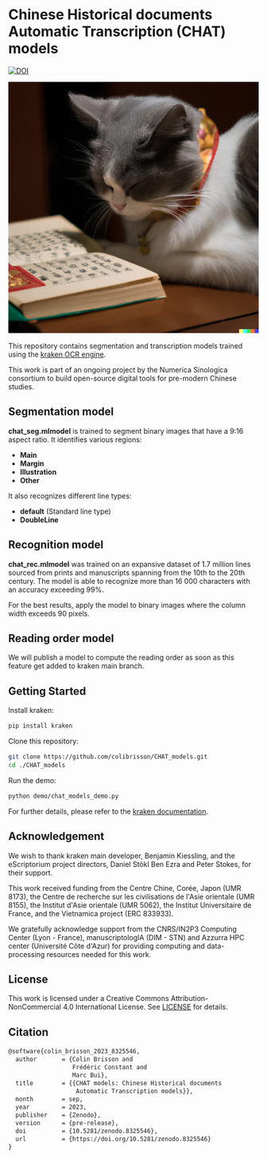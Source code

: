 # Chinese Historical documents Automatic Transcription (CHAT) models

[![DOI](https://zenodo.org/badge/DOI/10.5281/zenodo.8325546.svg)](https://doi.org/10.5281/zenodo.8325546)

![Reading Cat](./assets/reading_cat.png)

This repository contains segmentation and transcription models trained using the [kraken OCR engine](https://github.com/mittagessen/kraken).

This work is part of an ongoing project by the Numerica Sinologica consortium to build open-source digital tools for pre-modern Chinese studies.

## Segmentation model

**chat_seg.mlmodel** is trained to segment binary images that have a 9:16 aspect ratio. It identifies various regions:

- **Main**
- **Margin**
- **Illustration**
- **Other**

It also recognizes different line types:

- **default** (Standard line type)
- **DoubleLine**

## Recognition model

**chat_rec.mlmodel** was trained on an expansive dataset of 1.7 million lines sourced from prints and manuscripts spanning from the 10th to the 20th century. The model is able to recognize more than 16 000 characters with an accuracy exceeding 99%. 

For the best results, apply the model to binary images where the column width exceeds 90 pixels.

## Reading order model

We will publish a model to compute the reading order as soon as this feature get added to kraken main branch.
## Getting Started

Install kraken:
```bash
pip install kraken
```

Clone this repository:
```bash
git clone https://github.com/colibrisson/CHAT_models.git
cd ./CHAT_models
```

Run the demo:
```bash
python demo/chat_models_demo.py
```
For further details, please refer to the [kraken documentation](https://kraken.re/).

## Acknowledgement

We wish to thank kraken main developer, Benjamin Kiessling, and the eScriptorium project directors, Daniel Stökl Ben Ezra and Peter Stokes, for their support.

This work received funding from the Centre Chine, Corée, Japon (UMR 8173), the Centre de recherche sur les civilisations de l'Asie orientale (UMR 8155), the Institut d'Asie orientale (UMR 5062), the Institut Universitaire de France, and the Vietnamica project (ERC 833933).

We gratefully acknowledge support from the CNRS/IN2P3 Computing Center (Lyon - France), manuscriptologIA (DIM - STN) and Azzurra HPC center (Université Côte d'Azur) for providing computing and data-processing resources needed for this work.

## License

This work is licensed under a Creative Commons Attribution-NonCommercial 4.0 International License. See [LICENSE](./LICENCE) for details.

## Citation

```
@software{colin_brisson_2023_8325546,
  author       = {Colin Brisson and
                  Frédéric Constant and
                  Marc Bui},
  title        = {{CHAT models: Chinese Historical documents 
                   Automatic Transcription models}},
  month        = sep,
  year         = 2023,
  publisher    = {Zenodo},
  version      = {pre-release},
  doi          = {10.5281/zenodo.8325546},
  url          = {https://doi.org/10.5281/zenodo.8325546}
}
```
